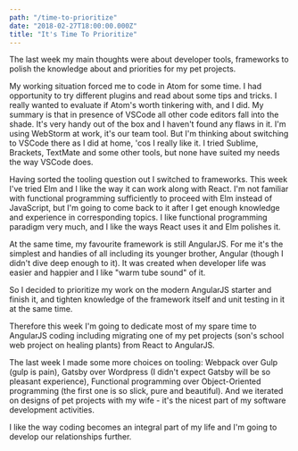 ```yaml
---
path: "/time-to-prioritize"
date: "2018-02-27T18:00:00.000Z"
title: "It's Time To Prioritize"
---
```


The last week my main thoughts were about developer tools, frameworks to polish the knowledge about and priorities for my pet projects.

My working situation forced me to code in Atom for some time. I had opportunity to try different plugins and read about some tips and tricks. I really wanted to evaluate if Atom's worth tinkering with, and I did. My summary is that in presence of VSCode all other code editors fall into the shade. It's very handy out of the box and I haven't found any flaws in it. I'm using WebStorm at work, it's our team tool. But I'm thinking about switching to VSCode there as I did at home, 'cos I really like it. I tried Sublime, Brackets, TextMate and some other tools, but none have suited my needs the way VSCode does. 

Having sorted the tooling question out I switched to frameworks. This week I've tried Elm and I like the way it can work along with React. I'm not familiar with functional programming sufficiently to proceed with Elm instead of JavaScript, but I'm going to come back to it after I get enough knowledge and experience in corresponding topics. I like functional programming paradigm very much, and I like the ways React uses it and Elm polishes it. 

At the same time, my favourite framework is still AngularJS. For me it's the simplest and handies of all including its younger brother, Angular (though I didn't dive deep enough to it). It was created when developer life was easier and happier and I like "warm tube sound" of it. 

So I decided to prioritize my work on the modern AngularJS starter and finish it, and tighten knowledge of the framework itself and unit testing in it at the same time.

Therefore this week I'm going to dedicate most of my spare time to AngularJS coding including migrating one of my pet projects (son's school web project on healing plants) from React to AngularJS. 

The last week I made some more choices on tooling: Webpack over Gulp (gulp is pain), Gatsby over Wordpress (I didn't expect Gatsby will be so pleasant experience), Functional programming over Object-Oriented programming (the first one is so slick, pure and beautiful). And we iterated on designs of pet projects with my wife - it's the nicest part of my software development activities. 

I like the way coding becomes an integral part of my life and I'm going to develop our relationships further.